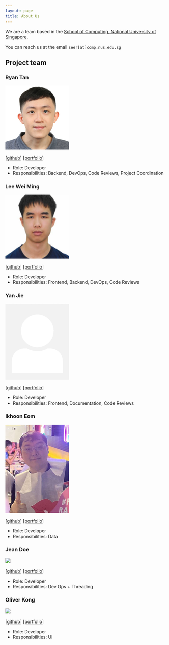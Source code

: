 ```yaml
---
layout: page
title: About Us
---
```


We are a team based in the [School of Computing, National University of Singapore](http://www.comp.nus.edu.sg).

You can reach us at the email `seer[at]comp.nus.edu.sg`

## Project team

### Ryan Tan

<img src="images/chiralcentre.png" width="200px">

[[github](https://github.com/chiralcentre)]
[[portfolio](team/ryan.md)]

* Role: Developer
* Responsibilities: Backend, DevOps, Code Reviews, Project Coordination

### Lee Wei Ming

<img src="images/leeweiming3.png" width="200px">

[[github](https://github.com/leeweiming3)]
[[portfolio](team/leeweiming3.md)]

* Role: Developer
* Responsibilities: Frontend, Backend, DevOps, Code Reviews

### Yan Jie

<img src="images/logical-1985516.png" width="200px">

[[github](http://github.com/logical-1985516)]
[[portfolio](team/yanjie.md)]

* Role: Developer
* Responsibilities: Frontend, Documentation, Code Reviews

### Ikhoon Eom

<img src="images/acekhoon.png" width="200px">

[[github](https://github.com/acekhoon)] [[portfolio](team/ikhoon.md)]

* Role: Developer
* Responsibilities: Data

### Jean Doe

<img src="images/johndoe.png" width="200px">

[[github](http://github.com/johndoe)]
[[portfolio](team/johndoe.md)]

* Role: Developer
* Responsibilities: Dev Ops + Threading

### Oliver Kong

<img src="images/Oliverkong.png" width="200px">

[[github](http://github.com/0liverkong)]
[[portfolio](team/0liverkong.md)]

* Role: Developer
* Responsibilities: UI
